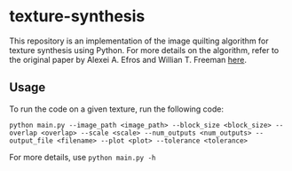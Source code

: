 # texture-synthesis
This repository is an implementation of the image quilting algorithm for texture synthesis using Python. For more details on the algorithm, refer to the original paper by Alexei A. Efros and Willian T. Freeman [here](https://www2.eecs.berkeley.edu/Research/Projects/CS/vision/papers/efros-siggraph01.pdf).

## Usage
To run the code on a given texture, run the following code:

`python main.py --image_path <image_path> --block_size <block_size> --overlap <overlap> --scale <scale> --num_outputs <num_outputs> --output_file <filename> --plot <plot> --tolerance <tolerance>`

For more details, use `python main.py -h`
